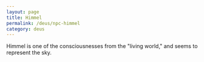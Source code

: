 ```yaml
---
layout: page
title: Himmel
permalink: /deus/npc-himmel
category: deus
---
```

Himmel is one of the consciousnesses from the &quot;living world,&quot; and seems to represent the sky.
